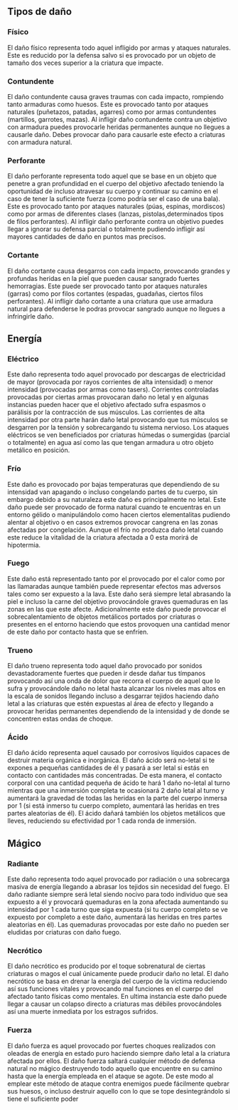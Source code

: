 ## Tipos de daño

### Físico

El daño físico representa todo aquel infligido por armas y ataques naturales. Este es reducido por la defensa salvo si es provocado por un objeto de tamaño dos veces superior a la criatura que impacte.

### Contundente

El daño contundente causa graves traumas con cada impacto, rompiendo tanto armaduras como huesos. Este es provocado tanto por ataques naturales (puñetazos, patadas, agarres) como por armas contundentes (martillos, garrotes, mazas). Al infligir daño contundente contra un objetivo con armadura puedes provocarle heridas permanentes aunque no llegues a causarle daño. Debes provocar daño para causarle este efecto a criaturas con armadura natural.

### Perforante

El daño perforante representa todo aquel que se base en un objeto que penetre a gran profundidad en el cuerpo del objetivo afectado teniendo la oportunidad de incluso atravesar su cuerpo y continuar su camino en el caso de tener la suficiente fuerza (como podría ser el caso de una bala). Este es provocado tanto por ataques naturales (púas, espinas, mordiscos) como por armas de diferentes clases (lanzas, pistolas,determinados tipos de filos perforantes). Al infligir daño perforante contra un objetivo puedes llegar a ignorar su defensa parcial o totalmente pudiendo infligir así mayores cantidades de daño en puntos mas precisos.

### Cortante

El daño cortante causa desgarros con cada impacto, provocando grandes y profundas heridas en la piel que pueden causar sangrado fuertes hemorragias. Este puede ser provocado tanto por ataques naturales (garras) como por filos cortantes (espadas, guadañas, ciertos filos perforantes). Al infligir daño cortante a una criatura que use armadura natural para defenderse le podras provocar sangrado aunque no llegues a infringirle daño.

## Energía

### Eléctrico

Este daño representa todo aquel provocado por descargas de electricidad de mayor (provocada por rayos corrientes de alta intensidad) o menor intensidad (provocadas por armas como tasers). Corrientes controladas provocadas por ciertas armas provocaran daño no letal y en algunas instancias pueden hacer que el objetivo afectado sufra espasmos o parálisis por la contracción de sus músculos. Las corrientes de alta intensidad por otra parte harán daño letal provocando que tus músculos se desgarren por la tensión y sobrecargando tu sistema nervioso. Los ataques eléctricos se ven beneficiados por criaturas húmedas o sumergidas (parcial o totalmente) en agua así como las que tengan armadura u otro objeto metálico en posición.

### Frío

Este daño es provocado por bajas temperaturas que dependiendo de su intensidad van apagando o incluso congelando partes de tu cuerpo, sin embargo debido a su naturaleza este daño es principalmente no letal. Este daño puede ser provocado de forma natural cuando te encuentras en un entorno gélido o  manipulándolo como hacen ciertos elementalitas pudiendo alentar al objetivo o en casos extremos provocar cangrena en las zonas afectadas por congelación. Aunque el frío no produzca daño letal cuando este reduce la vitalidad de la criatura afectada a 0 esta morirá de hipotermia.

### Fuego

Este daño está representado tanto por el provocado por el calor como por las llamaradas aunque también puede representar efectos mas adversos tales como ser expuesto a la lava. Este daño será siempre letal abrasando la piel e incluso la carne del objetivo provocándole graves quemaduras en las zonas en las que este afecte. Adicionalmente este daño puede provocar el sobrecalentamiento de objetos metálicos portados por criaturas o presentes en el entorno haciendo que estos provoquen una cantidad menor de este daño por contacto hasta que se enfríen.

### Trueno

El daño trueno representa todo aquel daño provocado por sonidos devastadoramente fuertes que pueden ir desde dañar tus tímpanos provocando así una onda de dolor que recorra el cuerpo de aquel que lo sufra y provocándole daño no letal hasta alcanzar los niveles mas altos en la escala de sonidos llegando incluso a desgarrar tejidos haciendo daño letal a las criaturas que estén expuestas al área de efecto y llegando a provocar heridas permanentes dependiendo de la intensidad y de donde se concentren estas ondas de choque.

### Ácido

El daño ácido representa aquel causado por corrosivos líquidos capaces de destruir materia orgánica e inorgánica. El daño ácido será no-letal si te expones a pequeñas cantidades de él y pasará a ser letal si estás en contacto con cantidades más concentradas. De esta manera, el contacto corporal con una cantidad pequeña de ácido te hará 1 daño no-letal al turno mientras que una inmersión completa te ocasionará 2 daño letal al turno y aumentará la gravedad de todas las heridas en la parte del cuerpo inmersa por 1 (si está inmerso tu cuerpo completo, aumentará las heridas en tres partes aleatorias de él). El ácido dañará también los objetos metálicos que lleves, reduciendo su efectividad por 1 cada ronda de inmersión.

## Mágico

### Radiante

Este daño representa todo aquel provocado por radiación o una sobrecarga masiva de energía llegando a abrasar los tejidos sin necesidad del fuego. El daño radiante siempre será letal siendo nocivo para todo individuo que sea expuesto a él y provocará quemaduras en la zona afectada aumentando su intensidad por 1 cada turno que siga expuesta (si tu cuerpo completo se ve expuesto por completo a este daño, aumentará las heridas en tres partes aleatorias en él). Las quemaduras provocadas por este daño no pueden ser eludidas por criaturas con daño fuego.

### Necrótico

El daño necrótico es producido por el toque sobrenatural de ciertas criaturas o magos el cual únicamente puede producir daño no letal. El daño necrótico se basa en drenar la energía del cuerpo de la victima reduciendo así sus funciones vitales y provocando mal funciones en el cuerpo del afectado tanto físicas como mentales. En ultima instancia este daño puede llegar a causar un colapso directo a criaturas mas débiles provocándoles así una muerte inmediata por los estragos sufridos.

### Fuerza

El daño fuerza es aquel provocado por fuertes choques realizados con oleadas de energía en estado puro haciendo siempre daño letal a la criatura afectada por ellos. El daño fuerza saltará cualquier método de defensa natural no mágico destruyendo todo aquello que encuentre en su camino hasta que la energía empleada en el ataque se agote. De este modo al emplear este método de ataque contra enemigos puede fácilmente quebrar sus huesos, o incluso destruir aquello con lo que se tope desintegrándolo si tiene el suficiente poder


